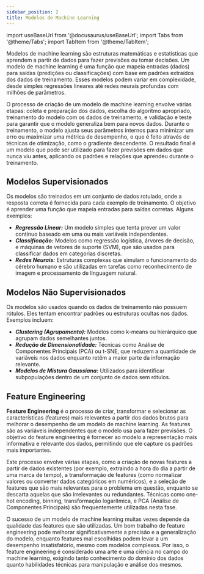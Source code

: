 ```yaml
---
sidebar_position: 2
title: Modelos de Machine Learning
---
```


import useBaseUrl from '@docusaurus/useBaseUrl';
import Tabs from '@theme/Tabs';
import TabItem from '@theme/TabItem';


Modelos de machine learning são estruturas matemáticas e estatísticas que aprendem a partir de dados para fazer previsões ou tomar decisões. Um modelo de machine learning é uma função que mapeia entradas (dados) para saídas (predições ou classificações) com base em padrões extraídos dos dados de treinamento. Esses modelos podem variar em complexidade, desde simples regressões lineares até redes neurais profundas com milhões de parâmetros.

O processo de criação de um modelo de machine learning envolve várias etapas: coleta e preparação dos dados, escolha do algoritmo apropriado, treinamento do modelo com os dados de treinamento, e validação e teste para garantir que o modelo generaliza bem para novos dados. Durante o treinamento, o modelo ajusta seus parâmetros internos para minimizar um erro ou maximizar uma métrica de desempenho, o que é feito através de técnicas de otimização, como o gradiente descendente. O resultado final é um modelo que pode ser utilizado para fazer previsões em dados que nunca viu antes, aplicando os padrões e relações que aprendeu durante o treinamento.

## Modelos Supervisionados

Os modelos são treinados em um conjunto de dados rotulado, onde a resposta correta é fornecida para cada exemplo de treinamento. O objetivo é aprender uma função que mapeia entradas para saídas corretas. Alguns exemplos:

- ***Regressão Linear:*** Um modelo simples que tenta prever um valor contínuo baseado em uma ou mais variáveis independentes.
- ***Classificação:*** Modelos como regressão logística, árvores de decisão, e máquinas de vetores de suporte (SVM), que são usados para classificar dados em categorias discretas.
- ***Redes Neurais:*** Estruturas complexas que simulam o funcionamento do cérebro humano e são utilizadas em tarefas como reconhecimento de imagem e processamento de linguagem natural.

## Modelos Não Supervisionados

Os modelos são usados quando os dados de treinamento não possuem rótulos. Eles tentam encontrar padrões ou estruturas ocultas nos dados. Exemplos incluem:

- ***Clustering (Agrupamento):*** Modelos como k-means ou hierárquico que agrupam dados semelhantes juntos.
- ***Redução de Dimensionalidade:*** Técnicas como Análise de Componentes Principais (PCA) ou t-SNE, que reduzem a quantidade de variáveis nos dados enquanto retêm a maior parte da informação relevante.
- ***Modelos de Mistura Gaussiana:*** Utilizados para identificar subpopulações dentro de um conjunto de dados sem rótulos.

## Feature Engineering

**Feature Engineering** é o processo de criar, transformar e selecionar as características (features) mais relevantes a partir dos dados brutos para melhorar o desempenho de um modelo de machine learning. As features são as variáveis independentes que o modelo usa para fazer previsões. O objetivo do feature engineering é fornecer ao modelo a representação mais informativa e relevante dos dados, permitindo que ele capture os padrões mais importantes.

Este processo envolve várias etapas, como a criação de novas features a partir de dados existentes (por exemplo, extraindo a hora do dia a partir de uma marca de tempo), a transformação de features (como normalizar valores ou converter dados categóricos em numéricos), e a seleção de features que são mais relevantes para o problema em questão, enquanto se descarta aquelas que são irrelevantes ou redundantes. Técnicas como one-hot encoding, binning, transformação logarítmica, e PCA (Análise de Componentes Principais) são frequentemente utilizadas nesta fase.

O sucesso de um modelo de machine learning muitas vezes depende da qualidade das features que são utilizadas. Um bom trabalho de feature engineering pode melhorar significativamente a precisão e a generalização do modelo, enquanto features mal escolhidas podem levar a um desempenho insatisfatório, mesmo com modelos complexos. Por isso, o feature engineering é considerado uma arte e uma ciência no campo do machine learning, exigindo tanto conhecimento do domínio dos dados quanto habilidades técnicas para manipulação e análise dos mesmos.